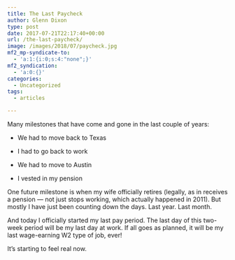 ```yaml
---
title: The Last Paycheck
author: Glenn Dixon
type: post
date: 2017-07-21T22:17:40+00:00
url: /the-last-paycheck/
image: /images/2018/07/paycheck.jpg
mf2_mp-syndicate-to:
  - 'a:1:{i:0;s:4:"none";}'
mf2_syndication:
  - 'a:0:{}'
categories:
  - Uncategorized
tags:
  - articles

---
```

Many milestones that have come and gone in the last couple of years:

* We had to move back to Texas
  
* I had to go back to work
  
* We had to move to Austin
  
* I vested in my pension

One future milestone is when my wife officially retires (legally, as in receives a pension &#8212; not just stops working, which actually happened in 2011). But mostly I have just been counting down the days. Last year. Last month.

And today I officially started my last pay period. The last day of this two-week period will be my last day at work. If all goes as planned, it will be my last wage-earning W2 type of job, ever!

It&#8217;s starting to feel real now.